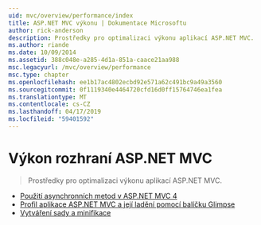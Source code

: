```yaml
---
uid: mvc/overview/performance/index
title: ASP.NET MVC výkonu | Dokumentace Microsoftu
author: rick-anderson
description: Prostředky pro optimalizaci výkonu aplikací ASP.NET MVC.
ms.author: riande
ms.date: 10/09/2014
ms.assetid: 388c048e-a285-4d1a-851a-caace21aa988
msc.legacyurl: /mvc/overview/performance
msc.type: chapter
ms.openlocfilehash: ee1b17ac4802ecbd92e571a62c491bc9a49a3560
ms.sourcegitcommit: 0f1119340e4464720cfd16d0ff15764746ea1fea
ms.translationtype: MT
ms.contentlocale: cs-CZ
ms.lasthandoff: 04/17/2019
ms.locfileid: "59401592"
---
```

# <a name="aspnet-mvc-performance"></a>Výkon rozhraní ASP.NET MVC

> Prostředky pro optimalizaci výkonu aplikací ASP.NET MVC.


- [Použití asynchronních metod v ASP.NET MVC 4](using-asynchronous-methods-in-aspnet-mvc-4.md)
- [Profil aplikace ASP.NET MVC a její ladění pomocí balíčku Glimpse](profile-and-debug-your-aspnet-mvc-app-with-glimpse.md)
- [Vytváření sady a minifikace](bundling-and-minification.md)
